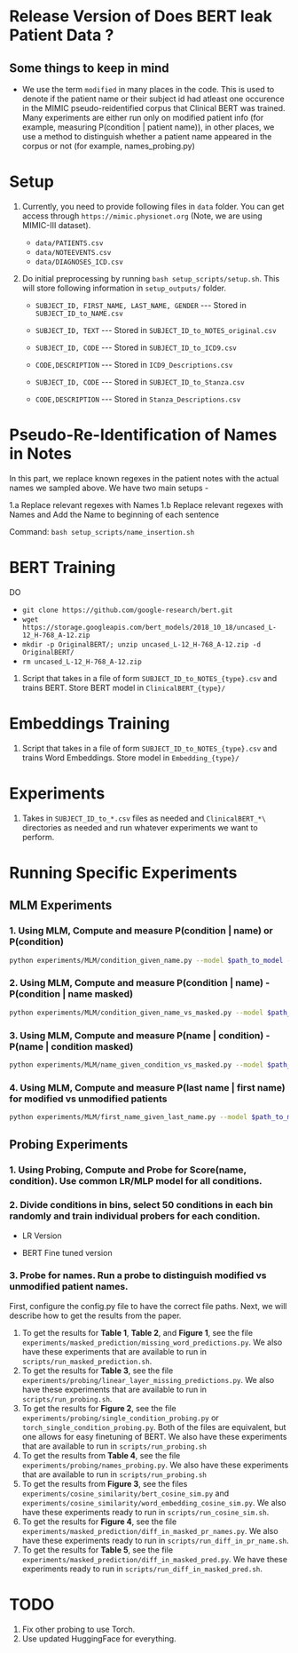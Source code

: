 # Release Version of Does BERT leak Patient Data ?

Some things to keep in mind
---------------------------

* We use the term `modified` in many places in the code. This is used to denote if the patient name or their subject id had atleast one occurence in the MIMIC pseudo-reidentified corpus that Clinical BERT was trained. Many experiments are either run only on modified patient info (for example, measuring P(condition | patient name)), in other places, we use a method to distinguish whether a patient name appeared in the corpus or not (for example, names_probing.py)

Setup
=====

1. Currently, you need to provide following files in `data` folder. You can get access through `https://mimic.physionet.org` (Note, we are using MIMIC-III dataset).

    - `data/PATIENTS.csv`
    - `data/NOTEEVENTS.csv`
    - `data/DIAGNOSES_ICD.csv`

2. Do initial preprocessing by running `bash setup_scripts/setup.sh`. This will store following information in `setup_outputs/` folder.

    - `SUBJECT_ID, FIRST_NAME, LAST_NAME, GENDER` --- Stored in `SUBJECT_ID_to_NAME.csv`
    - `SUBJECT_ID, TEXT` --- Stored in `SUBJECT_ID_to_NOTES_original.csv`

    - `SUBJECT_ID, CODE` --- Stored in `SUBJECT_ID_to_ICD9.csv`
    - `CODE,DESCRIPTION` --- Stored in `ICD9_Descriptions.csv`

    - `SUBJECT_ID, CODE` --- Stored in `SUBJECT_ID_to_Stanza.csv`
    - `CODE,DESCRIPTION` --- Stored in `Stanza_Descriptions.csv` 


Pseudo-Re-Identification of Names in Notes
=========================================

In this part, we replace known regexes in the patient notes with the actual names we sampled above.
We have two main setups - 

1.a Replace relevant regexes with Names
1.b Replace relevant regexes with Names and Add the Name to beginning of each sentence

Command: `bash setup_scripts/name_insertion.sh`

BERT Training
=============

DO
* `git clone https://github.com/google-research/bert.git`
* `wget https://storage.googleapis.com/bert_models/2018_10_18/uncased_L-12_H-768_A-12.zip`
* `mkdir -p OriginalBERT/; unzip uncased_L-12_H-768_A-12.zip -d OriginalBERT/`
* `rm uncased_L-12_H-768_A-12.zip`
1. Script that takes in a file of form `SUBJECT_ID_to_NOTES_{type}.csv` and trains BERT. Store BERT model in `ClinicalBERT_{type}/`

Embeddings Training
=============

1. Script that takes in a file of form `SUBJECT_ID_to_NOTES_{type}.csv` and trains Word Embeddings. Store model in `Embedding_{type}/`

Experiments
============

1. Takes in `SUBJECT_ID_to_*.csv` files as needed and `ClinicalBERT_*\` directories as needed and run whatever experiments we want to perform.

Running Specific Experiments
=============================

## MLM Experiments

### 1. Using MLM, Compute and measure P(condition | name) or P(condition)

```bash
python experiments/MLM/condition_given_name.py --model $path_to_model --tokenizer bert-base-uncased --condition-type icd9
```

### 2. Using MLM, Compute and measure P(condition | name) - P(condition | name masked)

```bash
python experiments/MLM/condition_given_name_vs_masked.py --model $path_to_model --tokenizer bert-base-uncased --condition-type icd9 --metric {probability|rank}
```

### 3. Using MLM, Compute and measure P(name | condition) - P(name | condition masked)

```bash
python experiments/MLM/name_given_condition_vs_masked.py --model $path_to_model --tokenizer bert-base-uncased --condition-type icd9 --metric {probability|rank}
```

### 4. Using MLM, Compute and measure P(last name | first name) for modified vs unmodified patients

```bash
python experiments/MLM/first_name_given_last_name.py --model $path_to_model --tokenizer bert-base-uncased --condition-type icd9 --metric {probability|rank} --mode {mask_first|mask_last}
```

## Probing Experiments

### 1. Using Probing, Compute and Probe for Score(name, condition). Use common LR/MLP model for all conditions.


### 2. Divide conditions in bins, select 50 conditions in each bin randomly and train individual probers for each condition.

* LR Version

* BERT Fine tuned version


### 3. Probe for names. Run a probe to distinguish modified vs unmodified patient names.


First, configure the config.py file to have the correct file paths. Next, we will describe how to get the results from the paper.
1. To get the results for **Table 1**,  **Table 2**, and **Figure 1**, see the file `experiments/masked_prediction/missing_word_predictions.py`.
We also have these experiments that are available to run in `scripts/run_masked_prediction.sh`.
2. To get the results for **Table 3**, see the file `experiments/probing/linear_layer_missing_predictions.py`.
We also have these experiments that are available to run in `scripts/run_probing.sh`.
3. To get the results for **Figure 2**, see the file `experiments/probing/single_condition_probing.py` or `torch_single_condition_probing.py`.
Both of the files are equivalent, but one allows for easy finetuning of BERT.
We also have these experiments that are available to run in `scripts/run_probing.sh`
4. To get the results from **Table 4**, see the file `experiments/probing/names_probing.py`.
We also have these experiments that are available to run in `scripts/run_probing.sh`
5. To get the results from **Figure 3**, see the files `experiments/cosine_similarity/bert_cosine_sim.py`
and `experiments/cosine_similarity/word_embedding_cosine_sim.py`. We also have these
experiments ready to run in `scripts/run_cosine_sim.sh`.
6. To get the results for **Figure 4**, see the file `experiments/masked_prediction/diff_in_masked_pr_names.py`.
We also have these experiments ready to run in `scripts/run_diff_in_pr_name.sh`.
7. To get the results for **Table 5**, see the file `experiments/masked_prediction/diff_in_masked_pred.py`.
We have these experiments ready to run in `scripts/run_diff_in_masked_pred.sh`.

TODO
=====
1. Fix other probing to use Torch.
2. Use updated HuggingFace for everything.
